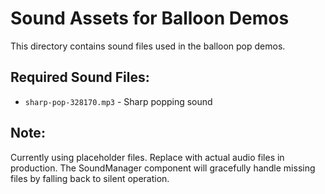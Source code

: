 # Sound Assets for Balloon Demos

This directory contains sound files used in the balloon pop demos.

## Required Sound Files:

- `sharp-pop-328170.mp3` - Sharp popping sound

## Note:
Currently using placeholder files. Replace with actual audio files in production.
The SoundManager component will gracefully handle missing files by falling back to silent operation.